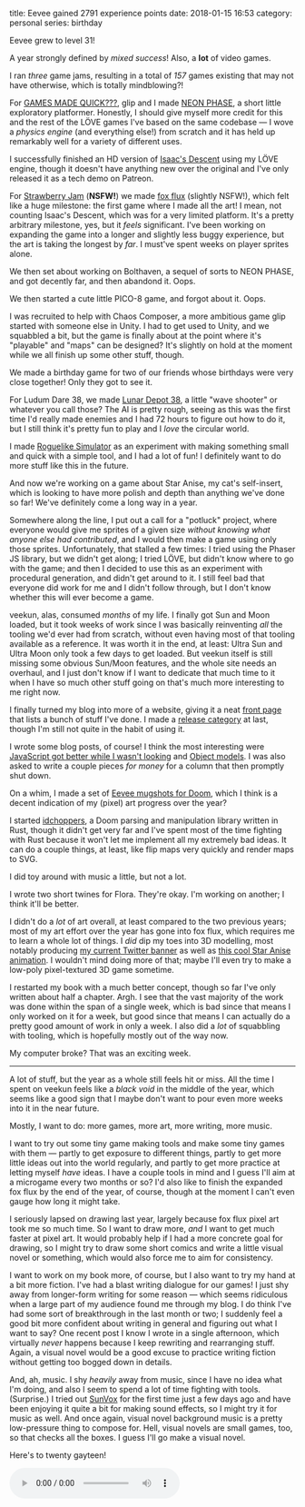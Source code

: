 title: Eevee gained 2791 experience points
date: 2018-01-15 16:53
category: personal
series: birthday

Eevee grew to level 31!

A year strongly defined by _mixed success_!  Also, a **lot** of video games.

<!-- more -->

I ran _three_ game jams, resulting in a total of _157_ games existing that may not have otherwise, which is totally mindblowing?!

For [GAMES MADE QUICK???](https://itch.io/jam/games-made-quick), glip and I made [NEON PHASE](https://eevee.itch.io/neon-phase), a short little exploratory platformer.  Honestly, I should give myself more credit for this and the rest of the LÖVE games I've based on the same codebase — I wove a _physics engine_ (and everything else!) from scratch and it has held up remarkably well for a variety of different uses.

I successfully finished an HD version of [Isaac's Descent](https://eevee.itch.io/isaacs-descent) using my LÖVE engine, though it doesn't have anything new over the original and I've only released it as a tech demo on Patreon.

For [Strawberry Jam](https://itch.io/jam/strawberry-jam) (**NSFW!**) we made [fox flux](https://eevee.itch.io/fox-flux) (slightly NSFW!), which felt like a huge milestone: the first game where I made all the art!  I mean, not counting Isaac's Descent, which was for a very limited platform.  It's a pretty arbitrary milestone, yes, but it _feels_ significant.  I've been working on expanding the game into a longer and slightly less buggy experience, but the art is taking the longest by _far_.  I must've spent weeks on player sprites alone.

We then set about working on Bolthaven, a sequel of sorts to NEON PHASE, and got decently far, and then abandond it.  Oops.

We then started a cute little PICO-8 game, and forgot about it.  Oops.

I was recruited to help with Chaos Composer, a more ambitious game glip started with someone else in Unity.  I had to get used to Unity, and we squabbled a bit, but the game is finally about at the point where it's "playable" and "maps" can be designed?  It's slightly on hold at the moment while we all finish up some other stuff, though.

We made a birthday game for two of our friends whose birthdays were very close together!  Only they got to see it.

For Ludum Dare 38, we made [Lunar Depot 38](https://eevee.itch.io/lunar-depot-38), a little "wave shooter" or whatever you call those?  The AI is pretty rough, seeing as this was the first time I'd really made enemies and I had 72 hours to figure out how to do it, but I still think it's pretty fun to play and I _love_ the circular world.

I made [Roguelike Simulator](https://eevee.itch.io/roguelike-simulator) as an experiment with making something small and quick with a simple tool, and I had a lot of fun!  I definitely want to do more stuff like this in the future.

And now we're working on a game about Star Anise, my cat's self-insert, which is looking to have more polish and depth than anything we've done so far!  We've definitely come a long way in a year.

Somewhere along the line, I put out a call for a "potluck" project, where everyone would give me sprites of a given size _without knowing what anyone else had contributed_, and I would then make a game using only those sprites.  Unfortunately, that stalled a few times: I tried using the Phaser JS library, but we didn't get along; I tried LÖVE, but didn't know where to go with the game; and then I decided to use this as an experiment with procedural generation, and didn't get around to it.  I still feel bad that everyone did work for me and I didn't follow through, but I don't know whether this will ever become a game.

veekun, alas, consumed _months_ of my life.  I finally got Sun and Moon loaded, but it took weeks of work since I was basically reinventing _all_ the tooling we'd ever had from scratch, without even having most of that tooling available as a reference.  It was worth it in the end, at least: Ultra Sun and Ultra Moon only took a few days to get loaded.  But veekun itself is still missing some obvious Sun/Moon features, and the whole site needs an overhaul, and I just don't know if I want to dedicate that much time to it when I have so much other stuff going on that's much more interesting to me right now.

I finally turned my blog into more of a website, giving it a neat [front page](https://eev.ee/) that lists a bunch of stuff I've done.  I made a [release category]({category}updates) at last, though I'm still not quite in the habit of using it.

I wrote some blog posts, of course!  I think the most interesting were [JavaScript got better while I wasn't looking]({filename}/2017-10-07-javascript-got-better-while-i-wasnt-looking.markdown) and [Object models]({filename}/2017-11-28-object-models.markdown).  I was also asked to write a couple pieces _for money_ for a column that then promptly shut down.

On a whim, I made a set of [Eevee mugshots for Doom]({filename}/updates/2017-11-23-eevee-mugshot-set-for-doom.markdown), which I think is a decent indication of my (pixel) art progress over the year?

I started [idchoppers](https://github.com/eevee/idchoppers), a Doom parsing and manipulation library written in Rust, though it didn't get very far and I've spent most of the time fighting with Rust because it won't let me implement all my extremely bad ideas.  It can do a couple things, at least, like flip maps very quickly and render maps to SVG.

I did toy around with music a little, but not a lot.

I wrote two short twines for Flora.  They're okay.  I'm working on another; I think it'll be better.

I didn't do a _lot_ of art overall, at least compared to the two previous years; most of my art effort over the year has gone into fox flux, which requires me to learn a whole lot of things.  I _did_ dip my toes into 3D modelling, most notably producing [my current Twitter banner](https://twitter.com/eevee) as well as [this cool Star Anise animation](https://twitter.com/eevee/status/942350121869615104).  I wouldn't mind doing more of that; maybe I'll even try to make a low-poly pixel-textured 3D game sometime.

I restarted my book with a much better concept, though so far I've only written about half a chapter.  Argh.  I see that the vast majority of the work was done within the span of a single week, which is bad since that means I only worked on it for a week, but good since that means I can actually do a pretty good amount of work in only a week.  I also did a _lot_ of squabbling with tooling, which is hopefully mostly out of the way now.

My computer broke?  That was an exciting week.

----

A lot of stuff, but the year as a whole still feels hit or miss.  All the time I spent on veekun feels like a _black void_ in the middle of the year, which seems like a good sign that I maybe don't want to pour even more weeks into it in the near future.

Mostly, I want to do: more games, more art, more writing, more music.

I want to try out some tiny game making tools and make some tiny games with them — partly to get exposure to different things, partly to get more little ideas out into the world regularly, and partly to get more practice at letting myself _have_ ideas.  I have a couple tools in mind and I guess I'll aim at a microgame every two months or so?  I'd also like to finish the expanded fox flux by the end of the year, of course, though at the moment I can't even gauge how long it might take.

I seriously lapsed on drawing last year, largely because fox flux pixel art took me so much time.  So I want to draw more, _and_ I want to get much faster at pixel art.  It would probably help if I had a more concrete goal for drawing, so I might try to draw some short comics and write a little visual novel or something, which would also force me to aim for consistency.

I want to work on my book more, of course, but I also want to try my hand at a bit more fiction.  I've had a blast writing dialogue for our games!  I just shy away from longer-form writing for some reason — which seems ridiculous when a large part of my audience found me through my blog.  I do think I've had some sort of breakthrough in the last month or two; I suddenly feel a good bit more confident about writing in general and figuring out what I want to say?  One recent post I know I wrote in a single afternoon, which virtually _never_ happens because I keep rewriting and rearranging stuff.  Again, a visual novel would be a good excuse to practice writing fiction without getting too bogged down in details.

And, ah, music.  I shy _heavily_ away from music, since I have no idea what I'm doing, and also I seem to spend a lot of time fighting with tools.  (Surprise.)  I tried out [SunVox](http://www.warmplace.ru/soft/sunvox/) for the first time just a few days ago and have been enjoying it quite a bit for making sound effects, so I might try it for music as well.  And once again, visual novel background music is a pretty low-pressure thing to compose for.  Hell, visual novels are small games, too, so that checks all the boxes.  I guess I'll go make a visual novel.

Here's to twenty gayteen!


<!-- stick this down here to keep it out of the preview -->
<audio src="/media/2012-01/levelup.ogv" controls autoplay>
